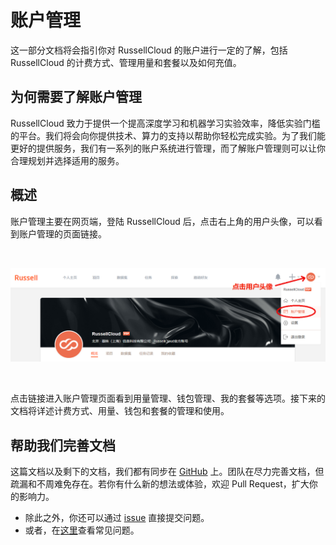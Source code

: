 # 账户管理

这一部分文档将会指引你对 RussellCloud 的账户进行一定的了解，包括 RussellCloud 的计费方式、管理用量和套餐以及如何充值。

## 为何需要了解账户管理

RussellCloud 致力于提供一个提高深度学习和机器学习实验效率，降低实验门槛的平台。我们将会向你提供技术、算力的支持以帮助你轻松完成实验。为了我们能更好的提供服务，我们有一系列的账户系统进行管理，而了解账户管理则可以让你合理规划并选择适用的服务。

## 概述

账户管理主要在网页端，登陆 RussellCloud 后，点击右上角的用户头像，可以看到账户管理的页面链接。

<br />

![打开账户管理](/asserts/img/account_open.png)

<br />

点击链接进入账户管理页面看到用量管理、钱包管理、我的套餐等选项。接下来的文档将详述计费方式、用量、钱包和套餐的管理和使用。

## 帮助我们完善文档
这篇文档以及剩下的文档，我们都有同步在 [GitHub](https://github.com/RussellCloud/russell-docs) 上。团队在尽力完善文档，但疏漏和不周难免存在。若你有什么新的想法或体验，欢迎 Pull Request，扩大你的影响力。

- 除此之外，你还可以通过 [issue](https://github.com/RussellCloud/russell-docs/issues/new?body=This%20issue%20is%20about%20<) 直接提交问题。
- 或者，在[这里](/faq/run-task.md)查看常见问题。